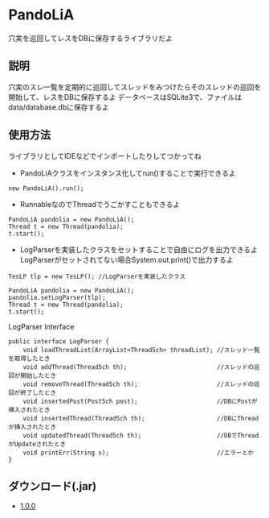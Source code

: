 # PandoLiA

穴実を巡回してレスをDBに保存するライブラリだよ

## 説明
穴実のスレ一覧を定期的に巡回してスレッドをみつけたらそのスレッドの巡回を開始して、レスをDBに保存するよ
データベースはSQLite3で、ファイルはdata/database.dbに保存するよ  

## 使用方法

ライブラリとしてIDEなどでインポートしたりしてつかってね  

* PandoLiAクラスをインスタンス化してrun()することで実行できるよ
```
new PandoLiA().run();
```

* RunnableなのでThreadでうごかすこともできるよ
```
PandoLiA pandolia = new PandoLiA();
Thread t = new Thread(pandolia);
t.start(); 
```

* LogParserを実装したクラスをセットすることで自由にログを出力できるよ  
LogParserがセットされてない場合System.out.print()で出力するよ
```
TesLP tlp = new TesLP(); //LogParserを実装したクラス

PandoLiA pandolia = new PandoLiA();
pandolia.setLogParser(tlp);
Thread t = new Thread(pandolia);
t.start(); 
```

LogParser Interface
```
public interface LogParser {
    void loadThreadList(ArrayList<Thread5ch> threadList); //スレッド一覧を取得したとき
    void addThread(Thread5ch th);                         //スレッドの巡回が開始したとき
    void removeThread(Thread5ch th);                      //スレッドの巡回が終了したとき
    void insertedPost(Post5ch post);                      //DBにPostが挿入されたとき
    void insertedThread(Thread5ch th);                    //DBにThreadが挿入されたとき
    void updatedThread(Thread5ch th);                     //DBでThreadがUpdateされたとき
    void printErr(String s);                              //エラーとか
}
```

## ダウンロード(.jar)

- [1.0.0](https://github.com/Anarchist-xxxx/PandoLiA/releases/download/1.0.0/PandoLiA-1.0.0.jar)
